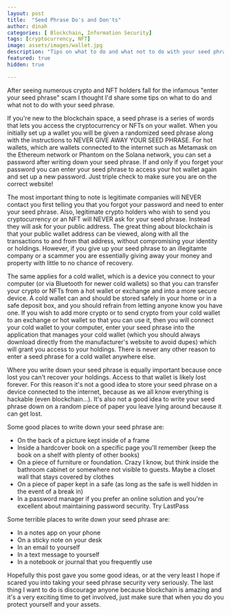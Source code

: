 ```yaml
---
layout: post
title:  "Seed Phrase Do's and Don'ts"
author: dinah
categories: [ Blockchain, Information Security]
tags: [cryptocurrency, NFT]
image: assets/images/wallet.jpg
description: "Tips on what to do and what not to do with your seed phrase."
featured: true
hidden: true

---
```

After seeing numerous crypto and NFT holders fall for the infamous "enter your seed phrase" scam I thought I'd share some tips on what to do and what not to do with your seed phrase.  

If you're new to the blockchain space, a seed phrase is a series of words that lets you access the cryptocurrency or NFTs on your wallet. When you initially set up a wallet you will be given a randomized seed phrase along with the instructions to NEVER GIVE AWAY YOUR SEED PHRASE. For hot wallets, which are wallets connected to the internet such as Metamask on the Ethereum network or Phantom on the Solana network, you can set a password after writing down your seed phrase. If and only if you forget your password you can enter your seed phrase to access your hot wallet again and set up a new password. Just triple check to make sure you are on the correct website!  

The most important thing to note is legitimate companies will NEVER contact you first telling you that you forgot your password and need to enter your seed phrase. Also, legitimate crypto holders who wish to send you cryptocurrency or an NFT will NEVER ask for your seed phrase. Instead they will ask for your public address. The great thing about blockchain is that your public wallet address can be viewed, along with all the transactions to and from that address, without compromising your identity or holdings. However, if you give up your seed phrase to an illegitamte company or a scammer you are essentially giving away your money and property with little to no chance of recovery.  

The same applies for a cold wallet, which is a device you connect to your computer (or via Bluetooth for newer cold wallets) so that you can transfer your crypto or NFTs from a hot wallet or exchange and into a more secure device. A cold wallet can and should be stored safely in your home or in a safe deposit box, and you should refrain from letting anyone know you have one. If you wish to add more crypto or to send crypto from your cold wallet to an exchange or hot wallet so that you can use it, then you will connect your cold wallet to your computer, enter your seed phrase into the application that manages your cold wallet (which you should always download directly from the manufacturer's website to avoid dupes) which will grant you access to your holdings. There is never any other reason to enter a seed phrase for a cold wallet anywhere else.  

Where you write down your seed phrase is equally important because once lost you can't recover your holdings. Access to that wallet is likely lost forever. For this reason it's not a good idea to store your seed phrase on a device connected to the internet, because as we all know everything is hackable (even blockchain...). It's also not a good idea to write your seed phrase down on a random piece of paper you leave lying around because it can get lost. 

Some good places to write down your seed phrase are:

 - On the back of a picture kept inside of a frame  
 - Inside a hardcover book on a specific page you'll remember (keep the book on a shelf with plenty of other books)    
 - On a piece of furniture or foundation. Crazy I know, but think inside the bathroom cabinet or somewhere not visible to guests. Maybe a closet wall that stays covered by clothes  
 - On a piece of paper kept in a safe (as long as the safe is well hidden in the event of a break in)  
 - In a password manager if you prefer an online solution and you're excellent about maintaining password security. Try LastPass  
  
Some terrible places to write down your seed phrase are:  
- In a notes app on your phone  
- On a sticky note on your desk  
- In an email to yourself  
- In a text message to yourself  
- In a notebook or journal that you frequently use  

Hopefully this post gave you some good ideas, or at the very least I hope if scared you into taking your seed phrase security very seriously. The last thing I want to do is discourage anyone because blockchain is amazing and it's a very exciting time to get involved, just make sure that when you do you protect yourself and your assets.